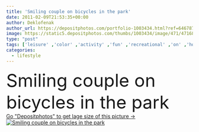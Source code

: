 ```yaml
---
title: 'Smiling couple on bicycles in the park'
date: 2011-02-09T21:53:35+00:00
author: Deklofenak
author_url: https://depositphotos.com/portfolio-1003434.html?ref=64678756
image: https://static5.depositphotos.com/thumbs/1003434/image/471/4716816/api_thumb_450.jpg?forcejpeg=true
type: "post"
tags: ['leisure' ,'color' ,'activity' ,'fun' ,'recreational' ,'on' ,'horizontal' ,'human' ,'romance' ,'female' ,'smiling' ,'grass' ,'people' ,'women' ,'park' ,'freedom' ,'outdoors' ,'happiness' ,'vitality' ,'cheerful' ,'nature' ,'serene' ,'leaf' ,'autumn' ,'20s' ,'sports' ,'action' ,'healthy' ,'food' ,'lifestyles' ,'male' ,'Men' ,'couple' ,'two' ,'clear' ,'lifestyle' ,'togetherness' ,'Exercising' ,'in' ,'bicycle' ,'bike' ,'cycling' ,'30s' ,'mature' ,'married' ,'the' ,'and' ,'bicycles' ,'bycicle' ,'Healthy Lifestyle' ]
categories: 
  - lifestyle
---
```

<div aling="center">
            <font size="60"> Smiling couple on bicycles in the park</font>   
</div>
<div>
    <a href='https://static5.depositphotos.com/thumbs/1003434/image/471/4716816/api_thumb_450.jpg?forcejpeg=true?ref=64678756' target=_blank > Go "Depositphotos" to get lage size of this picture ->
        <img href='https://static5.depositphotos.com/thumbs/1003434/image/471/4716816/api_thumb_450.jpg?forcejpeg=true?ref=64678756' src='https://static5.depositphotos.com/1003434/471/i/950/depositphotos_4716816-stock-photo-smiling-couple-bicycles-park.jpg?forcejpeg=true' alt='Smiling couple on bicycles in the park' >
    </a>
</div>
